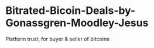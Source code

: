 # Bitrated-Bicoin-Deals-by-Gonassgren-Moodley-Jesus
Platform trust, for buyer &amp; seller of bitcoins
